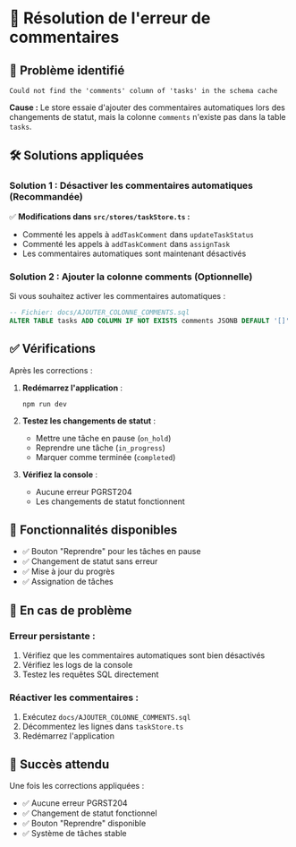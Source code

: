 # 🔧 Résolution de l'erreur de commentaires

## 🚨 **Problème identifié**

```
Could not find the 'comments' column of 'tasks' in the schema cache
```

**Cause :** Le store essaie d'ajouter des commentaires automatiques lors des changements de statut, mais la colonne `comments` n'existe pas dans la table `tasks`.

## 🛠️ **Solutions appliquées**

### **Solution 1 : Désactiver les commentaires automatiques (Recommandée)**

✅ **Modifications dans `src/stores/taskStore.ts` :**
- Commenté les appels à `addTaskComment` dans `updateTaskStatus`
- Commenté les appels à `addTaskComment` dans `assignTask`
- Les commentaires automatiques sont maintenant désactivés

### **Solution 2 : Ajouter la colonne comments (Optionnelle)**

Si vous souhaitez activer les commentaires automatiques :
```sql
-- Fichier: docs/AJOUTER_COLONNE_COMMENTS.sql
ALTER TABLE tasks ADD COLUMN IF NOT EXISTS comments JSONB DEFAULT '[]'::jsonb;
```

## ✅ **Vérifications**

Après les corrections :

1. **Redémarrez l'application** :
   ```bash
   npm run dev
   ```

2. **Testez les changements de statut** :
   - Mettre une tâche en pause (`on_hold`)
   - Reprendre une tâche (`in_progress`)
   - Marquer comme terminée (`completed`)

3. **Vérifiez la console** :
   - Aucune erreur PGRST204
   - Les changements de statut fonctionnent

## 🎯 **Fonctionnalités disponibles**

- ✅ Bouton "Reprendre" pour les tâches en pause
- ✅ Changement de statut sans erreur
- ✅ Mise à jour du progrès
- ✅ Assignation de tâches

## 🚨 **En cas de problème**

### **Erreur persistante :**
1. Vérifiez que les commentaires automatiques sont bien désactivés
2. Vérifiez les logs de la console
3. Testez les requêtes SQL directement

### **Réactiver les commentaires :**
1. Exécutez `docs/AJOUTER_COLONNE_COMMENTS.sql`
2. Décommentez les lignes dans `taskStore.ts`
3. Redémarrez l'application

## 🎉 **Succès attendu**

Une fois les corrections appliquées :
- ✅ Aucune erreur PGRST204
- ✅ Changement de statut fonctionnel
- ✅ Bouton "Reprendre" disponible
- ✅ Système de tâches stable
